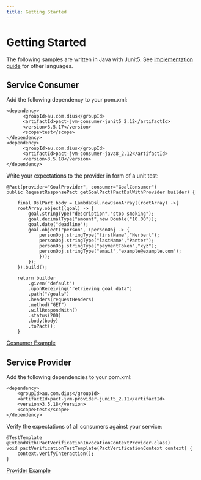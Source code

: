 ```yaml
---
title: Getting Started
---
```


# Getting Started

The following samples are written in Java with Junit5. See <a href="https://docs.pact.io/implementation-guides">implementation guide</a> for other languages.

## Service Consumer

Add the following dependency to your pom.xml:

```
<dependency>
      <groupId>au.com.dius</groupId>
      <artifactId>pact-jvm-consumer-junit5_2.12</artifactId>
      <version>3.5.17</version>
      <scope>test</scope>
</dependency>
<dependency>
      <groupId>au.com.dius</groupId>
      <artifactId>pact-jvm-consumer-java8_2.12</artifactId>
      <version>3.5.18</version>
</dependency>
```

Write your expectations to the provider in form of a unit test:

```
@Pact(provider="GoalProvider", consumer="GoalConsumer")
public RequestResponsePact getGoalPact(PactDslWithProvider builder) {

	final DslPart body = LambdaDsl.newJsonArray((rootArray) ->{
	rootArray.object((goal) -> {
		goal.stringType("description","stop smoking");
		goal.decimalType("amount",new Double("10.00"));
		goal.date("deadline");
		goal.object("person", (personObj -> {
			personObj.stringType("firstName","Herbert");
			personObj.stringType("lastName","Panter");
			personObj.stringType("paymentToken","xyz");
			personObj.stringType("email","example@example.com");
			}));
		});
	}).build();

	return builder
		.given("default")
		.uponReceiving("retrieving goal data")
		.path("/goals")
		.headers(requestHeaders)
		.method("GET")
		.willRespondWith()
		.status(200)
		.body(body)
		.toPact();
	}

```



<a href="https://git.panter.ch/panter/pan-103-consumer">Cosnumer Example</a>



## Service Provider

Add the following dependencies to your pom.xml:

```
<dependency>
    <groupId>au.com.dius</groupId>
    <artifactId>pact-jvm-provider-junit5_2.11</artifactId>
    <version>3.5.18</version>
    <scope>test</scope>
</dependency>

```

Verify the expectations of all consumers against your service:


```
@TestTemplate
@ExtendWith(PactVerificationInvocationContextProvider.class)
void pactVerificationTestTemplate(PactVerificationContext context) {
	context.verifyInteraction();
}

```



<a href="https://git.panter.ch/panter/pan-103-provider">Provider Example</a>